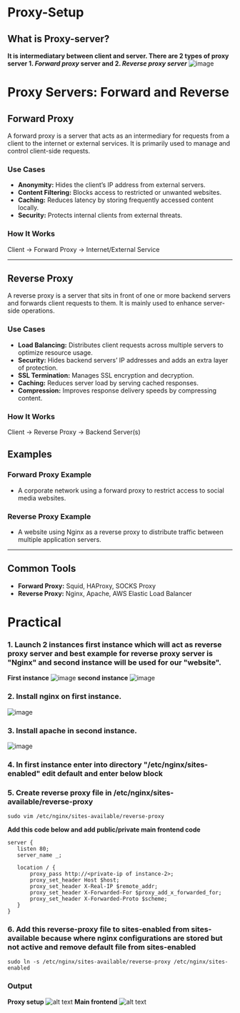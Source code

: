 # Proxy-Setup
## What is Proxy-server?
**It is intermediatary between client and server. There are 2 types of proxy server 1. *Forward proxy* server and 2. *Reverse proxy server***
![image](https://github.com/user-attachments/assets/821bd24a-5485-4cd3-8600-6e3d0409c2d8)

# Proxy Servers: Forward and Reverse

## **Forward Proxy**
A forward proxy is a server that acts as an intermediary for requests from a client to the internet or external services. It is primarily used to manage and control client-side requests.

### **Use Cases**
- **Anonymity:** Hides the client’s IP address from external servers.
- **Content Filtering:** Blocks access to restricted or unwanted websites.
- **Caching:** Reduces latency by storing frequently accessed content locally.
- **Security:** Protects internal clients from external threats.

### **How It Works**
Client → Forward Proxy → Internet/External Service

---

## **Reverse Proxy**
A reverse proxy is a server that sits in front of one or more backend servers and forwards client requests to them. It is mainly used to enhance server-side operations.

### **Use Cases**
- **Load Balancing:** Distributes client requests across multiple servers to optimize resource usage.
- **Security:** Hides backend servers’ IP addresses and adds an extra layer of protection.
- **SSL Termination:** Manages SSL encryption and decryption.
- **Caching:** Reduces server load by serving cached responses.
- **Compression:** Improves response delivery speeds by compressing content.

### **How It Works**
Client → Reverse Proxy → Backend Server(s)

## **Examples**
### **Forward Proxy Example**
- A corporate network using a forward proxy to restrict access to social media websites.

### **Reverse Proxy Example**
- A website using Nginx as a reverse proxy to distribute traffic between multiple application servers.

---

## **Common Tools**
- **Forward Proxy:** Squid, HAProxy, SOCKS Proxy
- **Reverse Proxy:** Nginx, Apache, AWS Elastic Load Balancer


# Practical 
### 1. Launch 2 instances first instance which will act as reverse proxy server and best example for reverse proxy server is "Nginx" and second instance will be used for our "website".
**First instance**
![image](https://github.com/user-attachments/assets/fb2c0185-62fb-4d50-a7f6-fbc01ed886ab)
 **second instance**
 ![image](https://github.com/user-attachments/assets/fcd043ca-f56b-421d-a8ee-5cf85cdd6ebe)

 ### 2. Install nginx on first instance.
 ![image](https://github.com/user-attachments/assets/b7fd8cc4-eb7b-4a3f-ac75-6f90670ab556)
 ### 3. Install apache in second instance.
 ![image](https://github.com/user-attachments/assets/4348bac7-e8f8-4186-be40-68ec2afdf218)
 ### 4. In first instance enter into directory "/etc/nginx/sites-enabled" edit default and enter below block
 ### 5. Create reverse proxy file in /etc/nginx/sites-available/reverse-proxy
````
sudo vim /etc/nginx/sites-available/reverse-proxy

````
**Add this code below and add public/private main frontend code**

 ````
server {
    listen 80;
    server_name _;

    location / {
        proxy_pass http://<private-ip of instance-2>;
        proxy_set_header Host $host;
        proxy_set_header X-Real-IP $remote_addr;
        proxy_set_header X-Forwarded-For $proxy_add_x_forwarded_for;
        proxy_set_header X-Forwarded-Proto $scheme;
    }
}
````
### 6. Add this reverse-proxy file to sites-enabled from sites-available because where nginx configurations are stored but not active and remove default file from sites-enabled
````
sudo ln -s /etc/nginx/sites-available/reverse-proxy /etc/nginx/sites-enabled

````
### Output
**Proxy setup**
![alt text](image.png)
**Main frontend**
![alt text](image-1.png)



